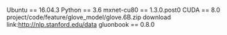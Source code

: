 Ubuntu == 16.04.3
Python == 3.6
mxnet-cu80 == 1.3.0.post0
CUDA == 8.0
project/code/feature/glove_model/glove.6B.zip download link:http://nlp.stanford.edu/data
gluonbook == 0.8.0
